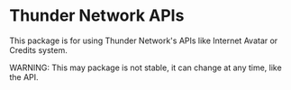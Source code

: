 # Thunder Network APIs
This package is for using Thunder Network's APIs like Internet Avatar or Credits system.

WARNING: This may package is not stable, it can change at any time, like the API.
